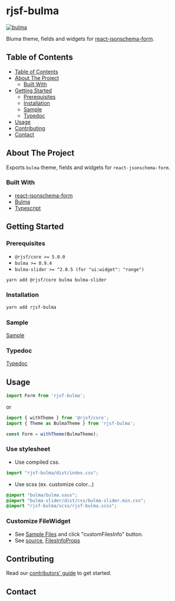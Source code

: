 # rjsf-bulma

[![bulma](https://bulma.io/images/bulma-logo.png)](https://bulma.io/)

Bluma theme, fields and widgets for [react-jsonschema-form](https://github.com/mozilla-services/react-jsonschema-form/).

## Table of Contents

- [Table of Contents](#table-of-contents)
- [About The Project](#about-the-project)
  - [Built With](#built-with)
- [Getting Started](#getting-started)
  - [Prerequisites](#prerequisites)
  - [Installation](#installation)
  - [Sample](#sample)
  - [Typedoc](#typedoc)
- [Usage](#usage)
- [Contributing](#contributing)
- [Contact](#contact)

## About The Project

Exports `bulma` theme, fields and widgets for `react-jsonschema-form`.

### Built With

- [react-jsonschema-form](https://github.com/mozilla-services/react-jsonschema-form/)
- [Bulma](https://bulma.io/)
- [Typescript](https://www.typescriptlang.org/)

## Getting Started

### Prerequisites

- `@rjsf/core >= 5.0.0`
- `bulma >= 0.9.4`
- `bulma-slider >= ^2.0.5 (for "ui:widget": "range")`

```bash
yarn add @rjsf/core bulma bulma-slider
```

### Installation

```bash
yarn add rjsf-bulma
```

### Sample

[Sample](sample/out/bulma.html)

### Typedoc

[Typedoc](docs/README.md)


## Usage

```js
import Form from 'rjsf-bulma';
```

or

```js
import { withTheme } from '@rjsf/core';
import { Theme as BulmaTheme } from 'rjsf-bulma';

const Form = withTheme(BulmaTheme);
```

### Use stylesheet

- Use compiled css.

```js
import "rjsf-bulma/dist/index.css";
```

- Use scss (ex. customize color...)

```scss
@import "bulma/bulma.sass";
@import "bulma-slider/dist/css/bulma-slider.min.css";
@import "rjsf-bulma/scss/rjsf-bulma.scss";
```

### Customize FileWidget

- See [Sample Files](sample/out/bulma.html?name=Files) and click "customFilesInfo" button.
- See [source](https://github.com/uk-taniyama/rjsf-bulma/blob/master/sample/src/stories/PreviewBulma.tsx#L13), [FilesInfoProps](docs/interfaces/FilesInfoProps.md)

## Contributing

Read our [contributors' guide](https://react-jsonschema-form.readthedocs.io/en/stable/contributing/) to get started.

## Contact

<!-- rjsf team: [https://github.com/orgs/rjsf-team/people](https://github.com/orgs/rjsf-team/people)

GitHub repository: [https://github.com/rjsf-team/react-jsonschema-form](https://github.com/rjsf-team/react-jsonschema-form) -->

<!-- MARKDOWN LINKS & IMAGES -->
<!-- https://www.markdownguide.org/basic-syntax/#reference-style-links -->

<!-- [build-shield]: https://github.com/rjsf-team/react-jsonschema-form/workflows/CI/badge.svg
[build-url]: https://github.com/rjsf-team/react-jsonschema-form/actions
[contributors-shield]: https://img.shields.io/github/contributors/rjsf-team/react-jsonschema-form.svg
[contributors-url]: https://github.com/rjsf-team/react-jsonschema-form/graphs/contributors
[license-shield]: https://img.shields.io/badge/license-Apache%202.0-blue.svg?style=flat-square
[license-url]: https://choosealicense.com/licenses/apache-2.0/
[npm-shield]: https://img.shields.io/npm/v/@rjsf/bootstrap-4/latest.svg?style=flat-square
[npm-url]: https://www.npmjs.com/package/@rjsf/bootstrap-4
[npm-dl-shield]: https://img.shields.io/npm/dm/@rjsf/bootstrap-4.svg?style=flat-square
[npm-dl-url]: https://www.npmjs.com/package/@rjsf/bootstrap-4
[product-screenshot]: https://raw.githubusercontent.com/rjsf-team/react-jsonschema-form/59a8206e148474bea854bbb004f624143fbcbac8/packages/bootstrap-4/screenshot.png -->
